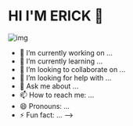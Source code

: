 
<div alaing="center"> 
<h1>HI I'M ERICK 👋</h1>
 <img src="https://img2.wallspic.com/crops/7/8/4/6/3/136487/136487-manzana-tecnologia-tabla-barra_de_espacio-oficina-3840x2160.jpg" alt="img">

</div>




- 🔭 I’m currently working on ...
- 🌱 I’m currently learning ...
- 👯 I’m looking to collaborate on ...
- 🤔 I’m looking for help with ...
- 💬 Ask me about ...
- 📫 How to reach me: ...
- 😄 Pronouns: ...
- ⚡ Fun fact: ...
-->
